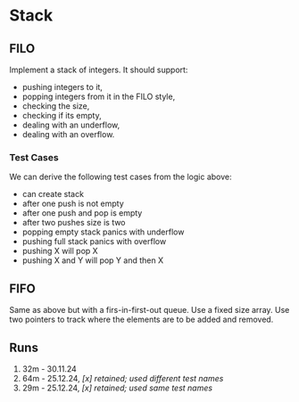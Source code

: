 # Stack

## FILO

Implement a stack of integers. It should support:

- pushing integers to it,
- popping integers from it in the FILO style,
- checking the size,
- checking if its empty,
- dealing with an underflow,
- dealing with an overflow.

### Test Cases

We can derive the following test cases from the logic above:

- can create stack
- after one push is not empty
- after one push and pop is empty
- after two pushes size is two
- popping empty stack panics with underflow
- pushing full stack panics with overflow
- pushing X will pop X
- pushing X and Y will pop Y and then X

## FIFO

Same as above but with a firs-in-first-out queue. Use a fixed size array. Use two pointers to track where the elements are to be added and removed.

## Runs

1. 32m - 30.11.24
1. 64m - 25.12.24, *[x] retained; used different test names*
1. 29m - 25.12.24, *[x] retained; used same test names*